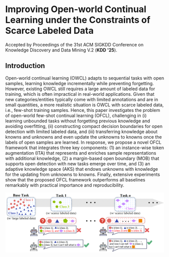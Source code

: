 # Improving Open-world Continual Learning under the Constraints of Scarce Labeled Data

Accepted by Proceedings of the 31st ACM SIGKDD Conference on Knowledge Discovery and Data Mining V.2 (**KDD '25**).

## Introduction

Open-world continual learning (OWCL) adapts to sequential tasks with open samples, learning knowledge incrementally while preventing forgetting. However, existing OWCL still requires a large amount of labeled data for training, which is often impractical in real-world applications. Given that new categories/entities typically come with limited annotations and are in small quantities, a more realistic situation is OWCL with scarce labeled data, i.e., few-shot training samples. Hence, this paper investigates the problem of open-world few-shot continual learning (OFCL), challenging in (i) learning unbounded tasks without forgetting previous knowledge and avoiding overfitting, (ii) constructing compact decision boundaries for open detection with limited labeled data, and (iii) transferring knowledge about knowns and unknowns and even update the unknowns to knowns once the labels of open samples are learned. In response, we propose a novel OFCL framework that integrates three key components: (1) an instance-wise token augmentation (ITA) that represents and enriches sample representations with additional knowledge, (2) a margin-based open boundary (MOB) that supports open detection with new tasks emerge over time, and (3) an adaptive knowledge space (AKS) that endows unknowns with knowledge for the updating from unknowns to knowns. Finally, extensive experiments show that the proposed OFCL framework outperforms all baselines remarkably with practical importance and reproducibility.

<img src="/ofcl_architecture.png" alt="OFCL Framework Overview" width="600"/>
